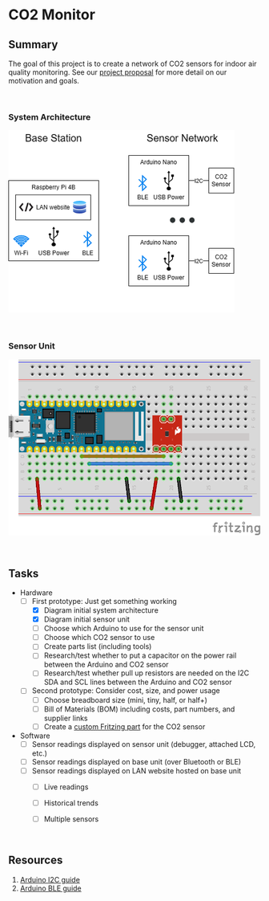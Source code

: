 # CO2 Monitor

## Summary

The goal of this project is to create a network of CO2 sensors for indoor air quality monitoring. See our [project proposal](https://github.com/EricSchrock/co2-monitor/blob/main/submissions/proposal.pdf) for more detail on our motivation and goals.


&nbsp;
### System Architecture

![Alt Text](docs/system-architecture.png?raw=true)


&nbsp;
### Sensor Unit

![Alt Text](docs/CO2-sensor-unit.png?raw=true)


&nbsp;
## Tasks

 - Hardware
   - [ ] First prototype: Just get something working
     - [x] Diagram initial system architecture
     - [x] Diagram initial sensor unit
     - [ ] Choose which Arduino to use for the sensor unit
     - [ ] Choose which CO2 sensor to use
     - [ ] Create parts list (including tools)
     - [ ] Research/test whether to put a capacitor on the power rail between the Arduino and CO2 sensor
     - [ ] Research/test whether pull up resistors are needed on the I2C SDA and SCL lines between the Arduino and CO2 sensor
   - [ ] Second prototype: Consider cost, size, and power usage
     - [ ] Choose breadboard size (mini, tiny, half, or half+)
     - [ ] Bill of Materials (BOM) including costs, part numbers, and supplier links
     - [ ] Create a [custom Fritzing part](https://fritzing.org/learning/tutorials/creating-custom-parts) for the CO2 sensor
 - Software
   - [ ] Sensor readings displayed on sensor unit (debugger, attached LCD, etc.)
   - [ ] Sensor readings displayed on base unit (over Bluetooth or BLE)
   - [ ] Sensor readings displayed on LAN website hosted on base unit
     - [ ] Live readings
     - [ ] Historical trends
     - [ ] Multiple sensors


&nbsp;
## Resources

1. [Arduino I2C guide](https://docs.arduino.cc/learn/communication/wire)
2. [Arduino BLE guide](https://docs.arduino.cc/tutorials/nano-33-ble-sense/ble-device-to-device)
